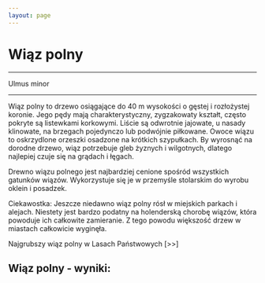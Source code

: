 ```yaml
---
layout: page
---
```


# Wiąz polny

---
Ulmus minor

---
Wiąz polny to drzewo osiągające do 40 m wysokości o gęstej i rozłożystej koronie. Jego pędy mają charakterystyczny, zygzakowaty kształt, często pokryte są listewkami korkowymi. Liście są odwrotnie jajowate, u nasady klinowate, na brzegach pojedynczo lub podwójnie piłkowane. Owoce wiązu to oskrzydlone orzeszki osadzone na krótkich szypułkach. By wyrosnąć na dorodne drzewo, wiąz potrzebuje gleb żyznych i wilgotnych, dlatego najlepiej czuje się na grądach i łęgach.

Drewno wiązu polnego jest najbardziej cenione spośród wszystkich gatunków wiązów. Wykorzystuje się je w przemyśle stolarskim do wyrobu oklein i posadzek.

Ciekawostka: Jeszcze niedawno wiąz polny rósł w miejskich parkach i alejach. Niestety jest bardzo podatny na holenderską chorobę wiązów, która powoduje ich całkowite zamieranie. Z tego powodu większość drzew w miastach całkowicie wyginęła.

Najgrubszy wiąz polny w Lasach Państwowych [>>]

## Wiąz polny - wyniki:

